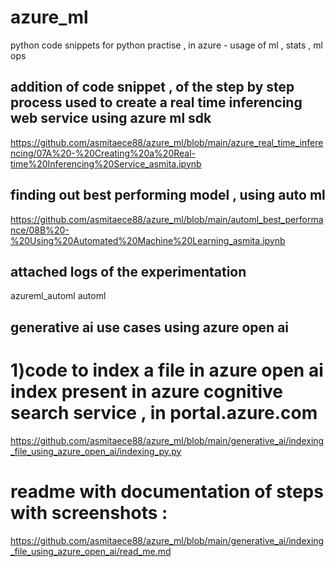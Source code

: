 # azure_ml
python code snippets for python practise , in azure - usage of ml , stats , ml ops 






## addition of  code snippet , of  the step by step process used to  create a real time  inferencing   web service  using azure ml sdk 
https://github.com/asmitaece88/azure_ml/blob/main/azure_real_time_inferencing/07A%20-%20Creating%20a%20Real-time%20Inferencing%20Service_asmita.ipynb

## finding out best performing model , using auto ml 
https://github.com/asmitaece88/azure_ml/blob/main/automl_best_performance/08B%20-%20Using%20Automated%20Machine%20Learning_asmita.ipynb

## attached logs   of the experimentation 
azureml_automl
automl

## generative ai use cases using azure open ai 
# 1)code to  index a  file in azure open ai index present in azure cognitive search  service , in portal.azure.com
https://github.com/asmitaece88/azure_ml/blob/main/generative_ai/indexing_file_using_azure_open_ai/indexing_py.py

# readme with documentation of steps with screenshots :
https://github.com/asmitaece88/azure_ml/blob/main/generative_ai/indexing_file_using_azure_open_ai/read_me.md


 




